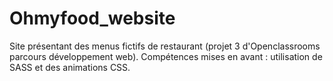# Ohmyfood_website
Site présentant des menus fictifs de restaurant (projet 3 d'Openclassrooms parcours développement web).
Compétences mises en avant : utilisation de SASS et des animations CSS.
